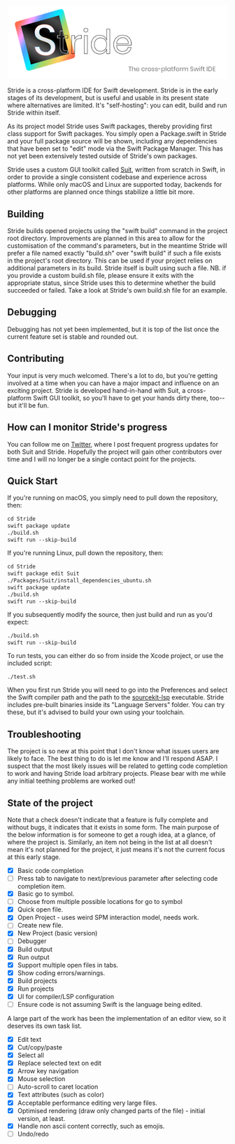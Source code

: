 ![alt text](./stride_banner.png "Stride: a cross platform Swift IDE")

Stride is a cross-platform IDE for Swift development.  Stride is in the early stages of its development, but is useful and usable in its present state where alternatives are limited.  It's "self-hosting": you can edit, build and run Stride within itself.

As its project model Stride uses Swift packages, thereby providing first class support for Swift packages.  You simply open a Package.swift in Stride and your full package source will be shown, including any dependencies that have been set to "edit" mode via the Swift Package Manager.  This has not yet been extensively tested outside of Stride's own packages.

Stride uses a custom GUI toolkit called [Suit](https://github.com/pmacro/Suit), written from scratch in Swift, in order to provide a single consistent codebase and experience across platforms.  While only macOS and Linux are supported today, backends for other platforms are planned once things stabilize a little bit more.

## Building

Stride builds opened projects using the "swift build" command in the project root directory.  Improvements are planned in this area to allow for the customisation of the command's parameters, but in the meantime Stride will prefer a file named exactly "build.sh" over "swift build" if such a file exists in the project's root directory. This can be used if your project relies on additional parameters in its build.  Stride itself is built using such a file.  NB. if you provide a custom build.sh file, please ensure it exits with the appropriate status, since Stride uses this to determine whether the build succeeded or failed.  Take a look at Stride's own build.sh file for an example.

## Debugging

Debugging has not yet been implemented, but it is top of the list once the current feature set is stable and rounded out.

## Contributing

Your input is very much welcomed.  There's a lot to do, but you're getting involved at a time when you can have a major impact and influence on an exciting project.  Stride is developed hand-in-hand with Suit, a cross-platform Swift GUI toolkit, so you'll have to get your hands dirty there, too--but it'll be fun.

## How can I monitor Stride's progress

You can follow me on [Twitter](https://twitter.com/saniceadonut), where I post frequent progress updates for both Suit and Stride.  Hopefully the project will gain other contributors over time and I will no longer be a single contact point for the projects.

## Quick Start

If you're running on macOS, you simply need to pull down the repository, then:

    cd Stride
    swift package update
    ./build.sh
    swift run --skip-build

If you're running Linux, pull down the repository, then:

    cd Stride
    swift package edit Suit
    ./Packages/Suit/install_dependencies_ubuntu.sh
    swift package update
    ./build.sh
    swift run --skip-build

If you subsequently modify the source, then just build and run as you'd expect:

    ./build.sh
    swift run --skip-build
    
To run tests, you can either do so from inside the Xcode project, or use the included script:

    ./test.sh

When you first run Stride you will need to go into the Preferences and select the Swift compiler path and the path to the [sourcekit-lsp](https://github.com/apple/sourcekit-lsp) executable.  Stride includes pre-built binaries inside its "Language Servers" folder.  You can try these, but it's advised to build your own using your toolchain.

## Troubleshooting

The project is so new at this point that I don't know what issues users are likely to face.  The best thing to do is let me know and I'll respond ASAP.  I suspect that the most likely issues will be related to getting code completion to work and having Stride load arbitrary projects.  Please bear with me while any initial teething problems are worked out!

## State of the project

Note that a check doesn't indicate that a feature is fully complete and without bugs, it indicates that it exists in some form.  The main purpose of the below information is for someone to get a rough idea, at a glance, of where the project is.  Similarly, an item not being in the list at all doesn't mean it's not planned for the project, it just means it's not the current focus at this early stage.

- [x] Basic code completion
- [ ] Press tab to navigate to next/previous parameter after selecting code completion item.
- [x] Basic go to symbol.
- [ ] Choose from multiple possible locations for go to symbol
- [x] Quick open file.
- [x] Open Project - uses weird SPM interaction model, needs work.
- [ ] Create new file.
- [x] New Project (basic version)
- [ ] Debugger
- [x] Build output
- [x] Run output
- [x] Support multiple open files in tabs.
- [x] Show coding errors/warnings.
- [x] Build projects
- [x] Run projects
- [x] UI for compiler/LSP configuration
- [ ] Ensure code is not assuming Swift is the language being edited.

A large part of the work has been the implementation of an editor view, so it deserves its own task list.

- [x] Edit text
- [x] Cut/copy/paste
- [x] Select all
- [x] Replace selected text on edit
- [x] Arrow key navigation
- [x] Mouse selection
- [ ] Auto-scroll to caret location
- [x] Text attributes (such as color)
- [x] Acceptable performance editing very large files.
- [x] Optimised rendering (draw only changed parts of the file) - initial version, at least.
- [x] Handle non ascii content correctly, such as emojis. 
- [ ] Undo/redo